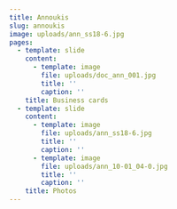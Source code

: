 ```yaml
---
title: Annoukis
slug: annoukis
image: uploads/ann_ss18-6.jpg
pages:
  - template: slide
    content:
      - template: image
        file: uploads/doc_ann_001.jpg
        title: ''
        caption: ''
    title: Business cards
  - template: slide
    content:
      - template: image
        file: uploads/ann_ss18-6.jpg
        title: ''
        caption: ''
      - template: image
        file: uploads/ann_10-01_04-0.jpg
        title: ''
        caption: ''
    title: Photos
---
```

